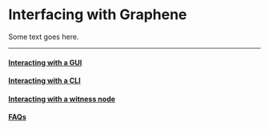 # Interfacing with Graphene

Some text goes here.

---

#### [Interacting with a GUI](tutorial-interacting-with-gui.md)
#### [Interacting with a CLI](tutorial-interacting-with-cli.md)
#### [Interacting with a witness node](tutorial-interacting-with-witness.md)
#### [FAQs](FAQs.md)